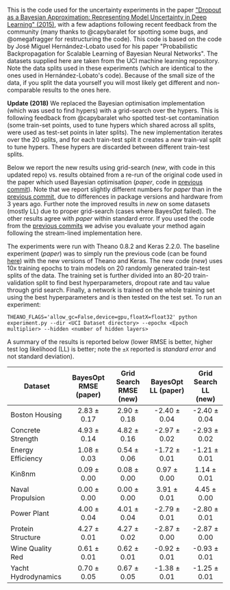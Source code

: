 This is the code used for the uncertainty experiments in the paper ["Dropout as a Bayesian Approximation: Representing Model Uncertainty in Deep Learning" (2015)](http://www.cs.ox.ac.uk/people/yarin.gal/website/publications.html#Gal2015Dropout), with a few adaptions following recent feedback from the community (many thanks to @capybaralet for spotting some bugs, and @omegafragger for restructuring the code). This code is based on the code by José Miguel Hernández-Lobato used for his paper "Probabilistic Backpropagation for Scalable Learning of Bayesian Neural Networks". The datasets supplied here are taken from the UCI machine learning repository. Note the data splits used in these experiments (which are identical to the ones used in Hernández-Lobato's code). Because of the small size of the data, if you split the data yourself you will most likely get different and non-comparable results to the ones here.

**Update (2018)**
We replaced the Bayesian optimisation implementation (which was used to find hypers) with a grid-search over the hypers. This is following feedback from @capybaralet who spotted test-set contamination (some train-set points, used to tune hypers which shared across all splits, were used as test-set points in later splits). The new implementation iterates over the 20 splits, and for each train-test split it creates a _new_ train-val split to tune hypers. These hypers are discarded between different train-test splits. 

Below we report the new results using grid-search (_new_, with code in this updated repo) vs. results obtained from a re-run of the original code used in the paper which used Bayesian optimisation (_paper_, code in [previous commit](https://github.com/yaringal/DropoutUncertaintyExps/tree/a6259f1db8f5d3e2d743f88ecbde425a07b12445)). Note that we report slightly different numbers for _paper_ than in the [previous commit](https://github.com/yaringal/DropoutUncertaintyExps/tree/a6259f1db8f5d3e2d743f88ecbde425a07b12445), due to differences in package versions and hardware from 3 years ago. Further note the improved results in _new_ on some datasets (mostly LL) due to proper grid-search (cases where BayesOpt failed). The other results agree with _paper_ within standard error. If you used the code from the [previous commits](https://github.com/yaringal/DropoutUncertaintyExps/tree/a6259f1db8f5d3e2d743f88ecbde425a07b12445) we advise you evaluate your method again following the stream-lined implementation here.

The experiments were run with Theano 0.8.2 and Keras 2.2.0. The baseline experiment (_paper_) was to simply run the previous code (can be found [here](https://github.com/yaringal/DropoutUncertaintyExps/tree/a6259f1db8f5d3e2d743f88ecbde425a07b12445)) with the new versions of Theano and Keras. 
The new code (_new_) uses 10x training epochs to train models on 20 randomly generated train-test splits of the data. The training set is further divided into an 80-20 train-validation split to find best hyperparameters, dropout rate and tau value through grid search. Finally, a network is trained on the whole training set using the best hyperparameters and is then tested on the test set. 
To run an experiment:

```
THEANO_FLAGS='allow_gc=False,device=gpu,floatX=float32' python experiment.py --dir <UCI Dataset directory> --epochx <Epoch multiplier> --hidden <number of hidden layers>
```

A summary of the results is reported below (lower RMSE is better, higher test log likelihood (LL) is better; note the `±X` reported is _standard error_ and not standard deviation).

Dataset | BayesOpt RMSE (paper) | Grid Search RMSE (new) | BayesOpt LL (paper) | Grid Search LL (new)
--- | :---: | :---: | :---: | :---:
Boston Housing      | 2.83 ± 0.17 | 2.90 ± 0.18 | -2.40 ± 0.04 | -2.40 ± 0.04
Concrete Strength   | 4.93 ± 0.14 | 4.82 ± 0.16 | -2.97 ± 0.02 | -2.93 ± 0.02
Energy Efficiency   | 1.08 ± 0.03 | 0.54 ± 0.06 | -1.72 ± 0.01 | -1.21 ± 0.01
Kin8nm              | 0.09 ± 0.00 | 0.08 ± 0.00 | 0.97 ± 0.00 | 1.14 ± 0.01
Naval Propulsion    | 0.00 ± 0.00 | 0.00 ± 0.00 | 3.91 ± 0.01 | 4.45 ± 0.00
Power Plant         | 4.00 ± 0.04 | 4.01 ± 0.04 | -2.79 ± 0.01 | -2.80 ± 0.01
Protein Structure   | 4.27 ± 0.01 | 4.27 ± 0.02 | -2.87 ± 0.00 | -2.87 ± 0.00
Wine Quality Red    | 0.61 ± 0.01 | 0.62 ± 0.01 | -0.92 ± 0.01 | -0.93 ± 0.01
Yacht Hydrodynamics | 0.70 ± 0.05 | 0.67 ± 0.05 | -1.38 ± 0.01 | -1.25 ± 0.01

